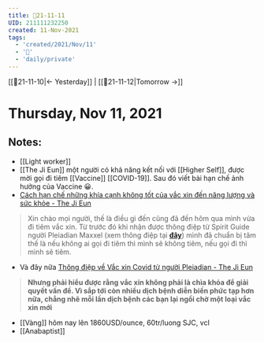 ```yaml
---
title: 📝21-11-11
UID: 211111232250
created: 11-Nov-2021
tags:
  - 'created/2021/Nov/11'
  - '📅'
  - 'daily/private'
---
```

[[📝21-11-10|<- Yesterday]] | [[📝21-11-12|Tomorrow ->]]
# Thursday, Nov 11, 2021

## Notes:
- [[Light worker]]
- [[The Ji Eun]] một người có khả năng kết nối với [[Higher Self]], được mời gọi đi tiêm [[Vaccine]] [[COVID-19]]. Sau đó viết bài hạn chế ảnh hưởng của Vaccine 😀. 
- [Cách hạn chế những khía cạnh không tốt của vắc xin đến năng lượng và sức khỏe - The Ji Eun](https://thejieun.com/cach-han-che-nhung-khia-canh-khong-tot-cua-vac-xin-den-nang-luong-va-suc-khoe/)
> Xin chào mọi người, thế là điều gì đến cũng đã đến hôm qua mình vừa đi tiêm vắc xin. Từ trước đó khi nhận được thông điệp từ Spirit Guide người Pleiadian Maxxel (xem thông điệp tại **[đây](https://thejieun.com/thong-diep-ve-vac-xin-covid-tu-nguoi-pleiadian/)**) mình đã chuẩn bị tâm thế là nếu không ai gọi đi tiêm thì mình sẽ không tiêm, nếu gọi đi thì mình sẽ tiêm. 


- Và đây nữa [Thông điệp về Vắc xin Covid từ người Pleiadian - The Ji Eun](https://thejieun.com/thong-diep-ve-vac-xin-covid-tu-nguoi-pleiadian/)
> **Nhưng phải hiểu được rằng vắc xin không phải là chìa khóa để giải quyết vấn đề. Vì sắp tới còn nhiều dịch bệnh diễn biến phức tạp hơn nữa, chẳng nhẽ mỗi lần dịch bệnh các bạn lại ngồi chờ một loại vắc xin mới**

- [[Vàng]] hôm nay lên 1860USD/ounce, 60tr/luong SJC, vcl
- [[Anabaptist]]